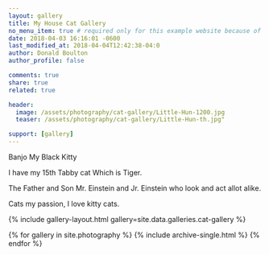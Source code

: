 ```yaml
---
layout: gallery
title: My House Cat Gallery
no_menu_item: true # required only for this example website because of menu construction
date: 2018-04-03 16:16:01 -0600
last_modified_at: 2018-04-04T12:42:38-04:0
author: Donald Boulton
author_profile: false

comments: true
share: true
related: true

header:
  image: /assets/photography/cat-gallery/Little-Hun-1200.jpg
  teaser: /assets/photography/cat-gallery/Little-Hun-th.jpg"

support: [gallery]
---
```


Banjo My Black Kitty

I have my 15th Tabby cat Which is Tiger.

The Father and Son Mr. Einstein and Jr. Einstein who look and act allot alike.

Cats my passion, I love kitty cats.

{% include gallery-layout.html gallery=site.data.galleries.cat-gallery %}

{% for gallery in site.photography %}
  {% include archive-single.html %}
{% endfor %}